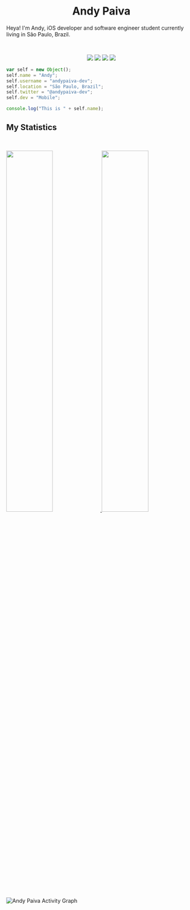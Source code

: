 <h1 align="center">
  <b>Andy Paiva</b>
</h1>

Heya! I'm Andy, iOS developer and software engineer student currently living in São Paulo, Brazil.

<br>

<p>
<div align="center">
  <img src="https://img.shields.io/badge/-iOS-d1a01f?style=for-the-badge&logo=ios&logoColor=d1a01f&labelColor=282828">
  <img src="https://img.shields.io/badge/-Swift-c58545?style=for-the-badge&logo=swift&logoColor=c58545&labelColor=282828">
  <img src="https://img.shields.io/badge/-Flutter-d1a01f?style=for-the-badge&logo=flutter&logoColor=d1a01f&labelColor=282828">
  <img src="https://img.shields.io/badge/-Dart-c58545?style=for-the-badge&logo=dart&logoColor=c58545&labelColor=282828">
</div>
</p>

```javascript
var self = new Object();
self.name = "Andy";
self.username = "andypaiva-dev";
self.location = "São Paulo, Brazil";
self.twitter = "@andypaiva-dev";
self.dev = "Mobile";

console.log("This is " + self.name);
```

## My Statistics

<br/>
<p align="left">
  <a href="https://github.com/andypaiva-dev">
  <img width="49.5%" src="https://github-readme-stats.vercel.app/api?username=andypaiva-dev&show_icons=true&theme=gruvbox&hide_border=true" />
    <img width="49.5%" src="https://github-readme-streak-stats.herokuapp.com/?user=andypaiva-dev&theme=gruvbox&hide_border=true" />
  </a>
</p>
<br>

![Andy Paiva Activity Graph](https://activity-graph.herokuapp.com/graph?username=andypaiva-dev&custom_title=Andy%20Paiva%20Contribution%20Graph&theme=gruvbox&bg_color=282828&hide_border=true&line=d1a01f&point=c58545)




<!---
andypaiva-dev/andypaiva-dev is a ✨ special ✨ repository because its `README.md` (this file) appears on your GitHub profile.
You can click the Preview link to take a look at your changes.
--->
